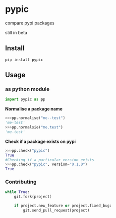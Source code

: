 # pypic
compare pypi packages

still in beta

## Install
`pip install pypic`

## Usage
### as python module
```python
import pypic as pp
```

**Normalise a package name**
```python
>>>pp.normalise("me--test")
'me-test'
>>>pp.normalsie("me.test")
'me-test'
```

**Check if a package exists on pypi**
```python
>>>pp.check("pypic")
True
#Checking if a particular version exists
>>>pp.check("pypic", version="0.1.0")
True
```

### Contributing
```python
while True:
    git.fork(project)

    if project.new_feature or project.fixed_bug:
        git.send_pull_request(project)

```
